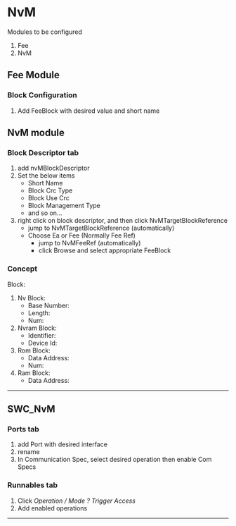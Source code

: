 # NvM
Modules to be configured
1. Fee
1. NvM

## Fee Module
### Block Configuration
1. Add FeeBlock with desired value and short name

## NvM module
### Block Descriptor tab
1. add nvMBlockDescriptor
1. Set the below items
    * Short Name
    * Block Crc Type
    * Block Use Crc
    * Block Management Type
    * and so on...
1. right click on block descriptor, and then click NvMTargetBlockReference
    * jump to NvMTargetBlockReference (automatically)
    * Choose Ea or Fee (Normally Fee Ref)
        * jump to NvMFeeRef (automatically)
        * click Browse and select appropriate FeeBlock

### Concept
Block: 
1. Nv Block:
    * Base Number:
    * Length:
    * Num:
1. Nvram Block:
    * Identifier:
    * Device Id:
1. Rom Block:
    * Data Address:
    * Num:
1. Ram Block:
    * Data Address:
***

## SWC_NvM
### Ports tab
1. add Port with desired interface
1. rename
1. In Communication Spec, select desired operation then enable Com Specs

### Runnables tab
1. Click *Operation / Mode ? Trigger Access*
1. Add enabled operations
***
